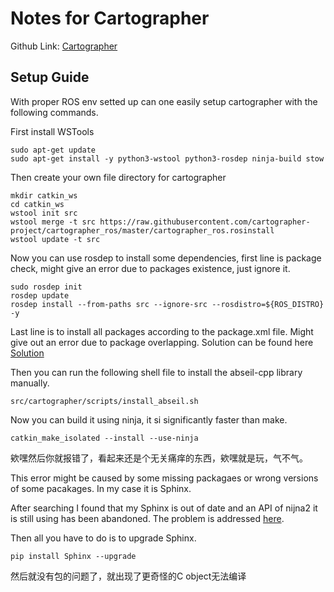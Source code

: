 # Notes for Cartographer

Github Link: [Cartographer](https://github.com/cartographer-project)

## Setup Guide

With proper ROS env setted up can one easily setup cartographer with the following commands.

First install WSTools

```
sudo apt-get update
sudo apt-get install -y python3-wstool python3-rosdep ninja-build stow
```

Then create your own file directory for cartographer

```
mkdir catkin_ws
cd catkin_ws
wstool init src
wstool merge -t src https://raw.githubusercontent.com/cartographer-project/cartographer_ros/master/cartographer_ros.rosinstall
wstool update -t src
```

Now you can use rosdep to install some dependencies, first line is package check, might give an error due to packages existence, just ignore it.

```
sudo rosdep init
rosdep update
rosdep install --from-paths src --ignore-src --rosdistro=${ROS_DISTRO} -y
```

Last line is to install all packages according to the package.xml file. Might give out an error due to package overlapping. Solution can be found here [Solution](https://github.com/cartographer-project/cartographer_ros/issues/1726)

Then you can run the following shell file to install the abseil-cpp library manually.

```
src/cartographer/scripts/install_abseil.sh
```

Now you can build it using ninja, it si significantly faster than make.

```
catkin_make_isolated --install --use-ninja
```

欸嘿然后你就报错了，看起来还是个无关痛痒的东西，欸嘿就是玩，气不气。

This error might be caused by some missing packagaes or wrong versions of some pacakages. In my case it is Sphinx.

After searching I found that my Sphinx is out of date and an API of nijna2 it is still using has been abandoned. The problem is addressed [here](https://www.cnblogs.com/havain/p/16377674.html).

Then all you have to do is to upgrade Sphinx.

```
pip install Sphinx --upgrade
```

然后就没有包的问题了，就出现了更奇怪的C object无法编译
